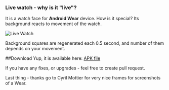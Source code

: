 ### Live watch - why is it "live"?
It is a watch face for **Android Wear** device. How is it special? Its background reacts to movement of the watch.

![Live Watch](https://raw.githubusercontent.com/tajchert/LiveWatch/master/mobile/src/main/res/drawable-xxhdpi/promo_screen.png "Live Watch")

Background squares are regenerated each 0.5 second, and number of them depends on your movement.

##Download
Yup, it is available here: [APK file ](https://github.com/tajchert/LiveWatch/raw/master/mobile/mobile-release.apk)

If you have any fixes, or upgrades - feel free to create pull request.


Last thing - thanks go to Cyril Mottier for very nice frames for screenshots of a Wear.
